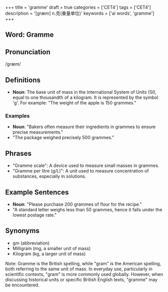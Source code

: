 +++
title = 'gramme'
draft = true
categories = ['CET4']
tags = ['CET4']
description = '[græm] n.克(重量单位)'
keywords = ['ai words', 'gramme']
+++

## Word: Gramme

## Pronunciation
/ɡræm/

## Definitions
- **Noun**: The base unit of mass in the International System of Units (SI), equal to one thousandth of a kilogram. It is represented by the symbol 'g'. For example: "The weight of the apple is 150 grammes."

### Examples
- **Noun**: "Bakers often measure their ingredients in grammes to ensure precise measurements."
- "The package weighed precisely 500 grammes."

## Phrases
- "Gramme scale": A device used to measure small masses in grammes.
- "Gramme per litre (g/L)": A unit used to measure concentration of substances, especially in solutions.

## Example Sentences
- **Noun**: "Please purchase 200 grammes of flour for the recipe."
- "A standard letter weighs less than 50 grammes, hence it falls under the lowest postage rate."

## Synonyms
- gm (abbreviation)
- Milligram (mg, a smaller unit of mass)
- Kilogram (kg, a larger unit of mass)
  
Note: Gramme is the British spelling, while "gram" is the American spelling, both referring to the same unit of mass. In everyday use, particularly in scientific contexts, "gram" is more commonly used globally. However, when discussing historical units or specific British English texts, "gramme" may be encountered.
